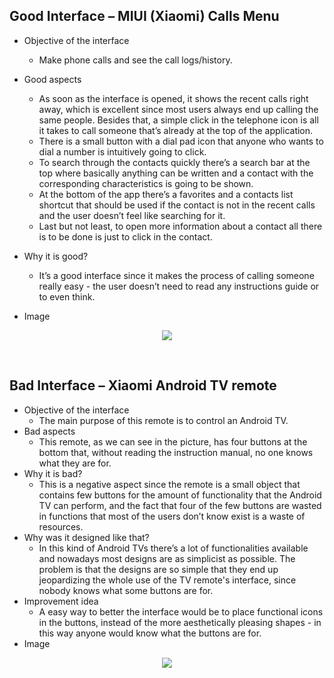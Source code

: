 ## Good Interface – MIUI (Xiaomi) Calls Menu

- Objective of the interface
    - Make phone calls and see the call logs/history.

- Good aspects
    - As soon as the interface is opened, it shows the recent calls right away, which is excellent since most users always end up calling the same people. Besides that, a simple click in the telephone icon is all it takes to call someone that’s already at the top of the application.
    - There is a small button with a dial pad icon that anyone who wants to dial a number is intuitively going to click.
    - To search through the contacts quickly there’s a search bar at the top where basically anything can be written and a contact with the corresponding characteristics is going to be shown.
    - At the bottom of the app there’s a favorites and a contacts list shortcut that should be used if the contact is not in the recent calls and the user doesn’t feel like searching for it.
    - Last but not least, to open more information about a contact all there is to be done is just to click in the contact.
- Why it is good?
    - It’s a good interface since it makes the process of calling someone really easy - the user doesn’t need to read any instructions guide or to even think.
- Image
<p alt="Figure 1 - MIUI call menu" style="width: 100%; text-align: center;"><img src="/IPM/assignments/felix1/1.jpeg" style=" max-width: 50%"/></p>

 
## Bad Interface – Xiaomi Android TV remote

- Objective of the interface
    - The main purpose of this remote is to control an Android TV.
- Bad aspects
    - This remote, as we can see in the picture, has four buttons at the bottom that, without reading the instruction manual, no one knows what they are for.   
- Why it is bad?
    - This is a negative aspect since the remote is a small object that contains few buttons for the amount of functionality that the Android TV can perform, and the fact that four of the few buttons are wasted in functions that most of the users don’t know exist is a waste of resources.
- Why was it designed like that?
    - In this kind of Android TVs there’s a lot of functionalities available and nowadays most designs are as simplicist as possible. The problem is that the designs are so simple that they end up jeopardizing the whole use of the TV remote's interface, since nobody knows what some buttons are for.
- Improvement idea
    - A easy way to better the interface would be to place functional icons in the buttons, instead of the more aesthetically pleasing shapes - in this way anyone would know what the buttons are for.
- Image
<p alt="Figure 2 - Xiaomi remote" style="width: 100%; text-align: center;"><img src="/IPM/assignments/felix1/2.jpeg" style=" max-width: 50%"/></p>
